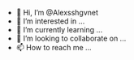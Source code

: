 - 👋 Hi, I’m @Alexsshgvnet
- 👀 I’m interested in ...
- 🌱 I’m currently learning ...
- 💞️ I’m looking to collaborate on ...
- 📫 How to reach me ...

<!---
Alexsshgvnet/Alexsshgvnet is a ✨ special ✨ repository because its `README.md` (this file) appears on your GitHub profile.
You can click the Preview link to take a look at your changes.

